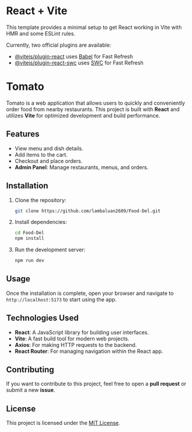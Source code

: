 # React + Vite

This template provides a minimal setup to get React working in Vite with HMR and some ESLint rules.

Currently, two official plugins are available:

- [@vitejs/plugin-react](https://github.com/vitejs/vite-plugin-react/blob/main/packages/plugin-react/README.md) uses [Babel](https://babeljs.io/) for Fast Refresh
- [@vitejs/plugin-react-swc](https://github.com/vitejs/vite-plugin-react-swc) uses [SWC](https://swc.rs/) for Fast Refresh

# Tomato

Tomato is a web application that allows users to quickly and conveniently order food from nearby restaurants. This project is built with **React** and utilizes **Vite** for optimized development and build performance.

## Features

- View menu and dish details.
- Add items to the cart.
- Checkout and place orders.
- **Admin Panel**: Manage restaurants, menus, and orders.


## Installation

1. Clone the repository:

    ```bash
    git clone https://github.com/lambaluan2609/Food-Del.git
    ```

2. Install dependencies:

    ```bash
    cd Food-Del
    npm install
    ```

3. Run the development server:

    ```bash
    npm run dev
    ```

## Usage

Once the installation is complete, open your browser and navigate to `http://localhost:5173` to start using the app.

## Technologies Used

- **React**: A JavaScript library for building user interfaces.
- **Vite**: A fast build tool for modern web projects.
- **Axios**: For making HTTP requests to the backend.
- **React Router**: For managing navigation within the React app.

## Contributing

If you want to contribute to this project, feel free to open a **pull request** or submit a new **issue**.

## License

This project is licensed under the [MIT License](LICENSE).